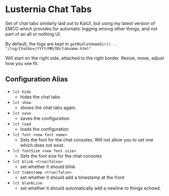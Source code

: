 # Lusternia Chat Tabs

Set of chat tabs similarly laid out to KaiUI, but using my latest version of EMCO which provides for automatic logging among other things, and not part of an all or nothing UI.

By default, the logs are kept in `getMudletHomeDir() .. "/log/Chatbox/YYYY/MM/DD/tabname.html"`

Will start on the right side, attached to the right border. Resize, move, adjust how you see fit.

## Configuration Alias

* `lct hide`
  * hides the chat tabs
* `lct show`
  * shows the chat tabs again.
* `lct save`
  * saves the configuration
* `lct load`
  * loads the configuration
* `lct font <new font name>`
  * Sets the font for the chat consoles. Will not allow you to set one which does not exist.
* `lct fontSize <new font size>`
  * Sets the font size for the chat consoles
* `lct blink <true|false>`
  * set whether it should blink
* `lct timestamp <true|false>`
  * set whether it should add a timestamp at the front
* `lct blankLine`
  * set whether it should automatically add a newline to things echoed.
